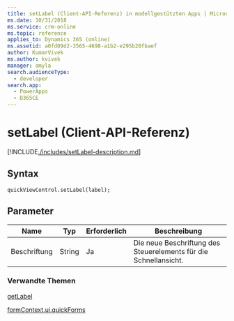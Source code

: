 ```yaml
---
title: setLabel (Client-API-Referenz) in modellgestützten Apps | MicrosoftDocs
ms.date: 10/31/2018
ms.service: crm-online
ms.topic: reference
applies_to: Dynamics 365 (online)
ms.assetid: a0fd09d2-3565-4698-a1b2-e295b20fbaef
author: KumarVivek
ms.author: kvivek
manager: amyla
search.audienceType:
  - developer
search.app:
  - PowerApps
  - D365CE
---
```

# <a name="setlabel-client-api-reference"></a>setLabel (Client-API-Referenz)



[!INCLUDE[./includes/setLabel-description.md](./includes/setLabel-description.md)]

## <a name="syntax"></a>Syntax

`quickViewControl.setLabel(label);`

## <a name="parameter"></a>Parameter

|Name|Typ|Erforderlich|Beschreibung|
|--|--|--|--|
|Beschriftung|String|Ja|Die neue Beschriftung des Steuerelements für die Schnellansicht.|

### <a name="related-topics"></a>Verwandte Themen

[getLabel](getLabel.md)

[formContext.ui.quickForms](../formContext-ui-quickForms.md)



